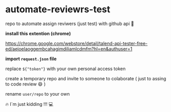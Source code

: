 # automate-reviewrs-test

repo to automate assign reviwers (just test) with github api :tada:

**install this extention (chrome)**

https://chrome.google.com/webstore/detail/talend-api-tester-free-ed/aejoelaoggembcahagimdiliamlcdmfm?hl=en&authuser=1

**import `request.json` file**

replace `${"token"}` with your own personal access token

create a temporary repo and invite to someone to colaborate ( just to assing to code review :smile: )

rename `user/repo` to your own


:fire: I`m just kidding !!! :computer:
